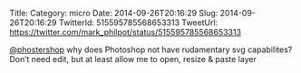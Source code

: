 Title: 
Category: micro
Date: 2014-09-26T20:16:29
Slug: 2014-09-26T20:16:29
TwitterId: 515595785568653313
TweetUrl: https://twitter.com/mark_philpot/status/515595785568653313

[@phostershop](https://twitter.com/phostershop) why does Photoshop not have rudamentary svg capabilites? Don’t need edit, but at least allow me to open, resize &amp; paste layer